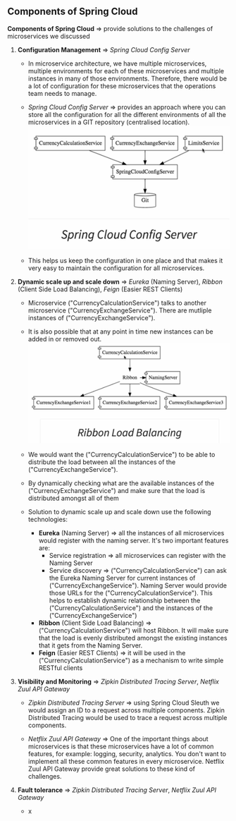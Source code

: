 ## Components of Spring Cloud
**Components of Spring Cloud** => provide solutions to the challenges of microservices we discussed

1. **Configuration Management** => _Spring Cloud Config Server_

    - In microservice architecture, we have multiple microservices, multiple environments for each of these microservices and multiple instances in many of those environments. Therefore, there would be a lot of configuration for these microservices that the operations team needs to manage.
    
    - _Spring Cloud Config Server_ => provides an approach where you can store all the configuration for all the different environments of all the microservices in a GIT repository (centralised location).
    ![x](../images/im1.png)

    -  This helps us keep the configuration in one place and that makes it very easy to maintain the configuration for all microservices. 

2. **Dynamic scale up and scale down** => _Eureka_ (Naming Server), _Ribbon_ (Client Side Load Balancing), _Feign_ (Easier REST Clients)

    - Microservice ("CurrencyCalculationService") talks to another microservice ("CurrencyExchangeService"). There are mutliple instances of ("CurrencyExchangeService"). 

    - It is also possible that at any point in time new instances can be added in or removed out.
      ![x](../images/im2.png)

    - We would want the ("CurrencyCalculationService") to be able to distribute the load between all the instances of the ("CurrencyExchangeService").
        
    - By dynamically checking what are the available instances of the ("CurrencyExchangeService") and make sure that the load is distributed amongst all of them
    
    - Solution to dynamic scale up and scale down use the following technologies:

        - **Eureka** (Naming Server) => all the instances of all microservices would register with the naming server. It's two important features are:
          - Service registration => all microservices can register with the Naming Server
          - Service discovery => ("CurrencyCalculationService") can ask the Eureka Naming Server for current instances of ("CurrencyExchangeService"). Naming Server would provide those URLs for the ("CurrencyCalculationService"). This helps to establish dynamic relationship between the ("CurrencyCalculationService") and the instances of the ("CurrencyExchangeService")    
        - **Ribbon** (Client Side Load Balancing) => ("CurrencyCalculationService") will host Ribbon. It will make sure that the load is evenly distributed amongst the existing instances that it gets from the Naming Server.
        - **Feign** (Easier REST Clients) => it will be used in the ("CurrencyCalculationService") as a mechanism to write simple RESTful clients

3. **Visibility and Monitoring** => _Zipkin Distributed Tracing Server_, _Netflix Zuul API Gateway_ 

    - _Zipkin Distributed Tracing Server_ => using Spring Cloud Sleuth we would assign an ID to a request across multiple components. Zipkin Distributed Tracing would be used to trace a request across multiple components.
   
    - _Netflix Zuul API Gateway_ => One of the important things about microservices is that these microservices have a lot of common features, for example: logging, security, analytics. You don't want to implement all these common features in every microservice. Netflix Zuul API Gateway provide great solutions to these kind of challenges.

4. **Fault tolerance** => _Zipkin Distributed Tracing Server_, _Netflix Zuul API Gateway_

    - x
